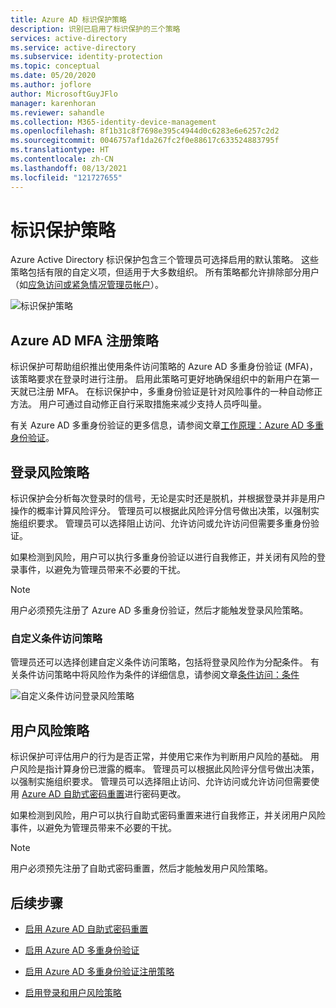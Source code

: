 ```yaml
---
title: Azure AD 标识保护策略
description: 识别已启用了标识保护的三个策略
services: active-directory
ms.service: active-directory
ms.subservice: identity-protection
ms.topic: conceptual
ms.date: 05/20/2020
ms.author: joflore
author: MicrosoftGuyJFlo
manager: karenhoran
ms.reviewer: sahandle
ms.collection: M365-identity-device-management
ms.openlocfilehash: 8f1b31c8f7698e395c4944d0c6283e6e6257c2d2
ms.sourcegitcommit: 0046757af1da267fc2f0e88617c633524883795f
ms.translationtype: HT
ms.contentlocale: zh-CN
ms.lasthandoff: 08/13/2021
ms.locfileid: "121727655"
---
```

# <a name="identity-protection-policies"></a>标识保护策略

Azure Active Directory 标识保护包含三个管理员可选择启用的默认策略。 这些策略包括有限的自定义项，但适用于大多数组织。 所有策略都允许排除部分用户（如[应急访问或紧急情况管理员帐户](../roles/security-emergency-access.md)）。

![标识保护策略](./media/concept-identity-protection-policies/identity-protection-policies.png)

## <a name="azure-ad-mfa-registration-policy"></a>Azure AD MFA 注册策略

标识保护可帮助组织推出使用条件访问策略的 Azure AD 多重身份验证 (MFA)，该策略要求在登录时进行注册。 启用此策略可更好地确保组织中的新用户在第一天就已注册 MFA。 在标识保护中，多重身份验证是针对风险事件的一种自动修正方法。 用户可通过自动修正自行采取措施来减少支持人员呼叫量。

有关 Azure AD 多重身份验证的更多信息，请参阅文章[工作原理：Azure AD 多重身份验证](../authentication/concept-mfa-howitworks.md)。

## <a name="sign-in-risk-policy"></a>登录风险策略

标识保护会分析每次登录时的信号，无论是实时还是脱机，并根据登录并非是用户操作的概率计算风险评分。 管理员可以根据此风险评分信号做出决策，以强制实施组织要求。 管理员可以选择阻止访问、允许访问或允许访问但需要多重身份验证。

如果检测到风险，用户可以执行多重身份验证以进行自我修正，并关闭有风险的登录事件，以避免为管理员带来不必要的干扰。

> [!NOTE] 
> 用户必须预先注册了 Azure AD 多重身份验证，然后才能触发登录风险策略。

### <a name="custom-conditional-access-policy"></a>自定义条件访问策略

管理员还可以选择创建自定义条件访问策略，包括将登录风险作为分配条件。 有关条件访问策略中将风险作为条件的详细信息，请参阅文章[条件访问：条件](../conditional-access/concept-conditional-access-conditions.md#sign-in-risk)

![自定义条件访问登录风险策略](./media/concept-identity-protection-policies/identity-protection-custom-sign-in-policy.png)

## <a name="user-risk-policy"></a>用户风险策略

标识保护可评估用户的行为是否正常，并使用它来作为判断用户风险的基础。 用户风险是指计算身份已泄露的概率。 管理员可以根据此风险评分信号做出决策，以强制实施组织要求。 管理员可以选择阻止访问、允许访问或允许访问但需要使用 [Azure AD 自助式密码重置](../authentication/howto-sspr-deployment.md)进行密码更改。

如果检测到风险，用户可以执行自助式密码重置来进行自我修正，并关闭用户风险事件，以避免为管理员带来不必要的干扰。

> [!NOTE] 
> 用户必须预先注册了自助式密码重置，然后才能触发用户风险策略。

## <a name="next-steps"></a>后续步骤

- [启用 Azure AD 自助式密码重置](../authentication/howto-sspr-deployment.md)

- [启用 Azure AD 多重身份验证](../authentication/howto-mfa-getstarted.md)

- [启用 Azure AD 多重身份验证注册策略](howto-identity-protection-configure-mfa-policy.md)

- [启用登录和用户风险策略](howto-identity-protection-configure-risk-policies.md)
